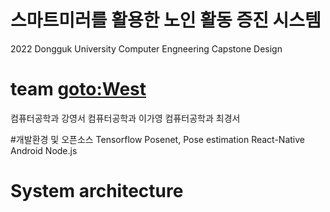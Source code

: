 
# 스마트미러를 활용한 노인 활동 증진 시스템 
2022 Dongguk University Computer Engneering Capstone Design

# team <goto:West>
컴퓨터공학과 강영서
컴퓨터공학과 이가영
컴퓨터공학과 최경서

#개발환경 및 오픈소스
Tensorflow Posenet, Pose estimation
React-Native
Android
Node.js


# System architecture

